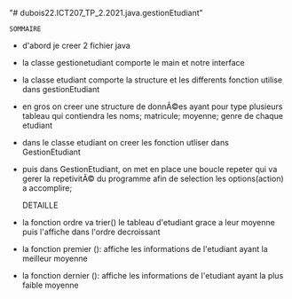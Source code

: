 "# dubois22.ICT207_TP_2.2021.java.gestionEtudiant" 

	SOMMAIRE
- d'abord je creer 2 fichier java
- la classe gestionetudiant comporte le main et notre interface
- la classe etudiant comporte la structure et les differents fonction utilise dans gestionEtudiant
- en gros on creer une structure de donnÃ©es ayant pour type plusieurs tableau qui contiendra les noms; matricule; moyenne; genre de chaque etudiant
- dans le classe etudiant on creer les fonction utliser dans GestionEtudiant
- puis dans GestionEtudiant, on met en place une boucle repeter qui va gerer la repetivitÃ© du programme afin de selection les options(action) a accomplire;

	DETAILLE
- la fonction ordre va trier() le tableau d'etudiant grace a leur moyenne puis l'affiche dans l'ordre decroissant

- la fonction premier (): affiche les informations de l'etudiant ayant la meilleur moyenne

- la fonction dernier (): affiche les informations de l'etudiant ayant la plus faible moyenne

